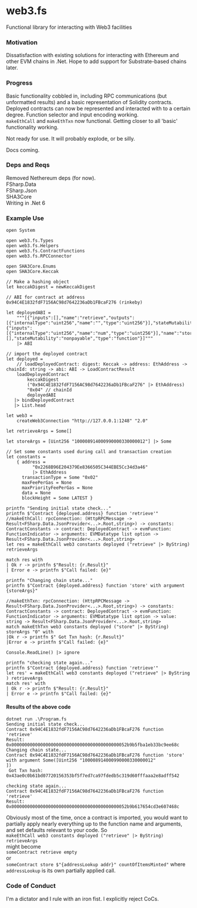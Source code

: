 # web3.fs
Functional library for interacting with Web3 facilities

### Motivation

Dissatisfaction with existing solutions for interacting with Ethereum and other EVM chains in .Net. Hope to add support for Substrate-based chains later.

### Progress

Basic functionality cobbled in, including RPC communications (but unformatted results) and a basic representation of Solidity contracts.  
Deployed contracts can now be represented and interacted with to a certain degree. Function selector and input encoding working.  
`makeEthCall` and `makeEthTxn` now functional. Getting closer to all 'basic' functionality working.

Not ready for use. It will probably explode, or be silly. 

Docs coming.

### Deps and Reqs

Removed Nethereum deps (for now).  
FSharp.Data  
FSharp.Json  
SHA3Core  
Writing in .Net 6  

### Example Use

```
open System

open web3.fs.Types
open web3.fs.Helpers
open web3.fs.ContractFunctions
open web3.fs.RPCConnector

open SHA3Core.Enums
open SHA3Core.Keccak

// Make a hashing object
let keccakDigest = newKeccakDigest

// ABI for contract at address 0x94C4E1832fdF7156AC98d7642236aDb1FBcaF276 (rinkeby)

let deployedABI =
    """[{"inputs":[],"name":"retrieve","outputs":[{"internalType":"uint256","name":"","type":"uint256"}],"stateMutability":"view","type":"function"},{"inputs":[{"internalType":"uint256","name":"num","type":"uint256"}],"name":"store","outputs":[],"stateMutability":"nonpayable","type":"function"}]"""
    |> ABI
  
// import the deployed contract    
let deployed =
    // loadDeployedContract: digest: Keccak -> address: EthAddress -> chainId: string -> abi: ABI -> LoadContractResult
    loadDeployedContract 
        keccakDigest
        ("0x94C4E1832fdF7156AC98d7642236aDb1FBcaF276" |> EthAddress)
        "0x04" // chainId
        deployedABI
   |> bindDeployedContract
   |> List.head
   
let web3 =
    createWeb3Connection "http://127.0.0.1:1248" "2.0"
    
let retrieveArgs = Some[] 

let storeArgs = [Uint256 "100008914000990000330000012"] |> Some

// Set some constants used during call and transaction creation
let constants =
    { address =
          "0x2268B96E204379Ee8366505C344EBE5Cc34d3a46"
          |> EthAddress
      transactionType = Some "0x02"
      maxFeePerGas = None
      maxPriorityFeePerGas = None
      data = None
      blockHeight = Some LATEST }
      
printfn "Sending initial state check..."
printfn $"Contract {deployed.address} function 'retrieve'"
//makeEthCall: rpcConnection: (HttpRPCMessage -> Result<FSharp.Data.JsonProvider<...>.Root,string>) -> constants: ContractConstants -> contract: DeployedContract -> evmFunction: FunctionIndicator -> arguments: EVMDatatype list option -> Result<FSharp.Data.JsonProvider<...>.Root,string>
let res = makeEthCall web3 constants deployed ("retrieve" |> ByString) retrieveArgs

match res with
| Ok r -> printfn $"Result: {r.Result}"
| Error e -> printfn $"Call failed: {e}"

printfn "Changing chain state..."
printfn $"Contract {deployed.address} function 'store' with argument {storeArgs}"

//makeEthTxn: rpcConnection: (HttpRPCMessage -> Result<FSharp.Data.JsonProvider<...>.Root,string>) -> constants: ContractConstants -> contract: DeployedContract -> evmFunction: FunctionIndicator -> arguments: EVMDatatype list option -> value: string -> Result<FSharp.Data.JsonProvider<...>.Root,string>
match makeEthTxn web3 constants deployed ("store" |> ByString) storeArgs "0" with
|Ok r -> printfn $" Got Txn hash: {r.Result}"
|Error e -> printfn $"Call failed: {e}"

Console.ReadLine() |> ignore

printfn "checking state again..."
printfn $"Contract {deployed.address} function 'retrieve'"
let res' = makeEthCall web3 constants deployed ("retrieve" |> ByString ) retrieveArgs 
match res' with                                                        
| Ok r -> printfn $"Result: {r.Result}"                               
| Error e -> printfn $"Call failed: {e}"
```
#### Results of the above code

```
dotnet run .\Program.fs
Sending initial state check...
Contract 0x94C4E1832fdF7156AC98d7642236aDb1FBcaF276 function 'retrieve'
Result: 0x00000000000000000000000000000000000000000052b9b5fba1eb33bc9ee68c
Changing chain state...
Contract 0x94C4E1832fdF7156AC98d7642236aDb1FBcaF276 function 'store' with argument Some([Uint256 "100008914000990000330000012"
])
 Got Txn hash: 0x43ae0c0b61bd07720156353bf5f7ed7ca97fdedb5c319d60fffaaa2e8adff542

checking state again...
Contract 0x94C4E1832fdF7156AC98d7642236aDb1FBcaF276 function 'retrieve'
Result: 0x00000000000000000000000000000000000000000052b9b617654cd3e607468c

```

Obviously most of the time, once a contract is imported, you would want to partially apply nearly everything up to the function
name and arguments, and set defaults relevant to your code. So  
`makeEthCall web3 constants deployed ("retrieve" |> ByString) retrieveArgs`   
might become  
`someContract retrieve empty`  
or  
`someContract store $"{addressLookup addr}" countOfItemsMinted"`
where `addressLookup` is its own partially applied call.
### Code of Conduct

I'm a dictator and I rule with an iron fist. I explicitly reject CoCs.
